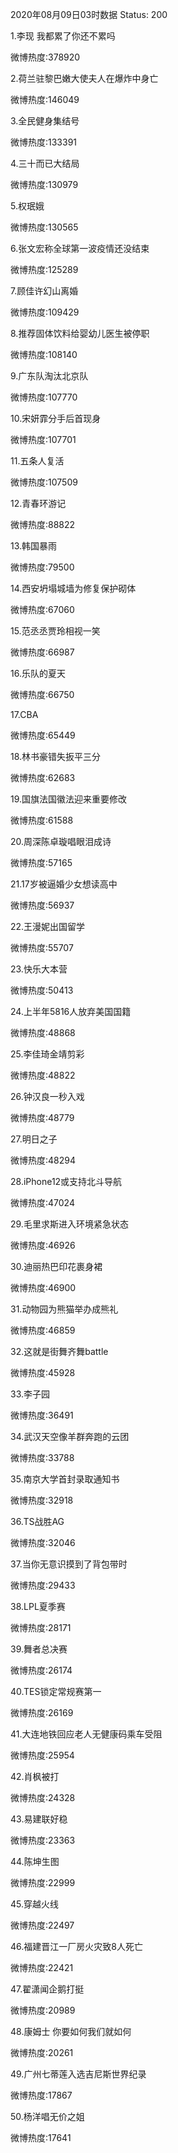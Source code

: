 2020年08月09日03时数据
Status: 200

1.李现 我都累了你还不累吗

微博热度:378920

2.荷兰驻黎巴嫩大使夫人在爆炸中身亡

微博热度:146049

3.全民健身集结号

微博热度:133391

4.三十而已大结局

微博热度:130979

5.权珉娥

微博热度:130565

6.张文宏称全球第一波疫情还没结束

微博热度:125289

7.顾佳许幻山离婚

微博热度:109429

8.推荐固体饮料给婴幼儿医生被停职

微博热度:108140

9.广东队淘汰北京队

微博热度:107770

10.宋妍霏分手后首现身

微博热度:107701

11.五条人复活

微博热度:107509

12.青春环游记

微博热度:88822

13.韩国暴雨

微博热度:79500

14.西安坍塌城墙为修复保护砌体

微博热度:67060

15.范丞丞贾玲相视一笑

微博热度:66987

16.乐队的夏天

微博热度:66750

17.CBA

微博热度:65449

18.林书豪错失扳平三分

微博热度:62683

19.国旗法国徽法迎来重要修改

微博热度:61588

20.周深陈卓璇唱眼泪成诗

微博热度:57165

21.17岁被逼婚少女想读高中

微博热度:56937

22.王漫妮出国留学

微博热度:55707

23.快乐大本营

微博热度:50413

24.上半年5816人放弃美国国籍

微博热度:48868

25.李佳琦金靖剪彩

微博热度:48822

26.钟汉良一秒入戏

微博热度:48779

27.明日之子

微博热度:48294

28.iPhone12或支持北斗导航

微博热度:47024

29.毛里求斯进入环境紧急状态

微博热度:46926

30.迪丽热巴印花裹身裙

微博热度:46900

31.动物园为熊猫举办成熊礼

微博热度:46859

32.这就是街舞齐舞battle

微博热度:45928

33.李子园

微博热度:36491

34.武汉天空像羊群奔跑的云团

微博热度:33788

35.南京大学首封录取通知书

微博热度:32918

36.TS战胜AG

微博热度:32046

37.当你无意识摸到了背包带时

微博热度:29433

38.LPL夏季赛

微博热度:28171

39.舞者总决赛

微博热度:26174

40.TES锁定常规赛第一

微博热度:26169

41.大连地铁回应老人无健康码乘车受阻

微博热度:25954

42.肖枫被打

微博热度:24328

43.易建联好稳

微博热度:23363

44.陈坤生图

微博热度:22999

45.穿越火线

微博热度:22497

46.福建晋江一厂房火灾致8人死亡

微博热度:22421

47.翟潇闻企鹅打挺

微博热度:20989

48.康姆士 你要如何我们就如何

微博热度:20261

49.广州七蒂莲入选吉尼斯世界纪录

微博热度:17867

50.杨洋唱无价之姐

微博热度:17641

